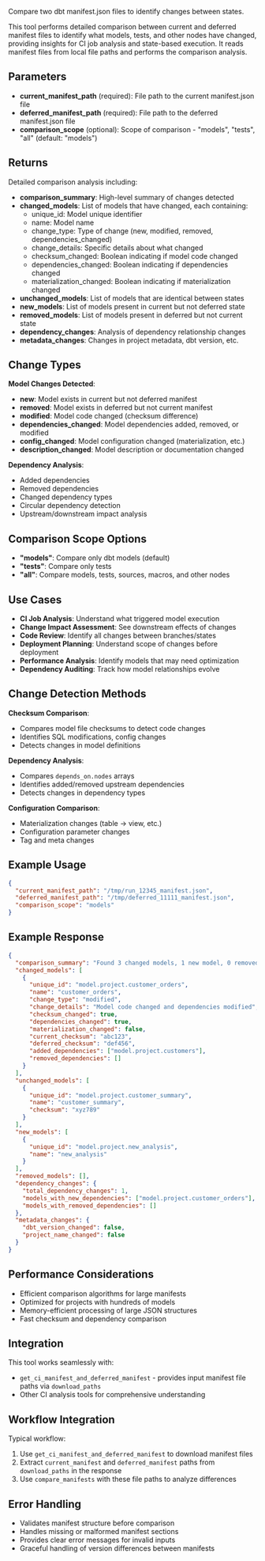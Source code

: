 Compare two dbt manifest.json files to identify changes between states.

This tool performs detailed comparison between current and deferred manifest files to identify what models, tests, and other nodes have changed, providing insights for CI job analysis and state-based execution. It reads manifest files from local file paths and performs the comparison analysis.

## Parameters

- **current_manifest_path** (required): File path to the current manifest.json file
- **deferred_manifest_path** (required): File path to the deferred manifest.json file
- **comparison_scope** (optional): Scope of comparison - "models", "tests", "all" (default: "models")

## Returns

Detailed comparison analysis including:

- **comparison_summary**: High-level summary of changes detected
- **changed_models**: List of models that have changed, each containing:
  - unique_id: Model unique identifier
  - name: Model name
  - change_type: Type of change (new, modified, removed, dependencies_changed)
  - change_details: Specific details about what changed
  - checksum_changed: Boolean indicating if model code changed
  - dependencies_changed: Boolean indicating if dependencies changed
  - materialization_changed: Boolean indicating if materialization changed
- **unchanged_models**: List of models that are identical between states
- **new_models**: List of models present in current but not deferred state
- **removed_models**: List of models present in deferred but not current state
- **dependency_changes**: Analysis of dependency relationship changes
- **metadata_changes**: Changes in project metadata, dbt version, etc.

## Change Types

**Model Changes Detected**:
- **new**: Model exists in current but not deferred manifest
- **removed**: Model exists in deferred but not current manifest  
- **modified**: Model code changed (checksum difference)
- **dependencies_changed**: Model dependencies added, removed, or modified
- **config_changed**: Model configuration changed (materialization, etc.)
- **description_changed**: Model description or documentation changed

**Dependency Analysis**:
- Added dependencies
- Removed dependencies  
- Changed dependency types
- Circular dependency detection
- Upstream/downstream impact analysis

## Comparison Scope Options

- **"models"**: Compare only dbt models (default)
- **"tests"**: Compare only tests
- **"all"**: Compare models, tests, sources, macros, and other nodes

## Use Cases

- **CI Job Analysis**: Understand what triggered model execution
- **Change Impact Assessment**: See downstream effects of changes
- **Code Review**: Identify all changes between branches/states
- **Deployment Planning**: Understand scope of changes before deployment
- **Performance Analysis**: Identify models that may need optimization
- **Dependency Auditing**: Track how model relationships evolve

## Change Detection Methods

**Checksum Comparison**:
- Compares model file checksums to detect code changes
- Identifies SQL modifications, config changes
- Detects changes in model definitions

**Dependency Analysis**:
- Compares `depends_on.nodes` arrays
- Identifies added/removed upstream dependencies
- Detects changes in dependency types

**Configuration Comparison**:
- Materialization changes (table → view, etc.)
- Configuration parameter changes
- Tag and meta changes

## Example Usage

```json
{
  "current_manifest_path": "/tmp/run_12345_manifest.json",
  "deferred_manifest_path": "/tmp/deferred_11111_manifest.json",
  "comparison_scope": "models"
}
```

## Example Response

```json
{
  "comparison_summary": "Found 3 changed models, 1 new model, 0 removed models out of 25 total models",
  "changed_models": [
    {
      "unique_id": "model.project.customer_orders",
      "name": "customer_orders",
      "change_type": "modified",
      "change_details": "Model code changed and dependencies modified",
      "checksum_changed": true,
      "dependencies_changed": true,
      "materialization_changed": false,
      "current_checksum": "abc123",
      "deferred_checksum": "def456",
      "added_dependencies": ["model.project.customers"],
      "removed_dependencies": []
    }
  ],
  "unchanged_models": [
    {
      "unique_id": "model.project.customer_summary",
      "name": "customer_summary",
      "checksum": "xyz789"
    }
  ],
  "new_models": [
    {
      "unique_id": "model.project.new_analysis",
      "name": "new_analysis"
    }
  ],
  "removed_models": [],
  "dependency_changes": {
    "total_dependency_changes": 1,
    "models_with_new_dependencies": ["model.project.customer_orders"],
    "models_with_removed_dependencies": []
  },
  "metadata_changes": {
    "dbt_version_changed": false,
    "project_name_changed": false
  }
}
```

## Performance Considerations

- Efficient comparison algorithms for large manifests
- Optimized for projects with hundreds of models
- Memory-efficient processing of large JSON structures
- Fast checksum and dependency comparison

## Integration

This tool works seamlessly with:
- `get_ci_manifest_and_deferred_manifest` - provides input manifest file paths via `download_paths`
- Other CI analysis tools for comprehensive understanding

## Workflow Integration

Typical workflow:
1. Use `get_ci_manifest_and_deferred_manifest` to download manifest files
2. Extract `current_manifest` and `deferred_manifest` paths from `download_paths` in the response
3. Use `compare_manifests` with these file paths to analyze differences

## Error Handling

- Validates manifest structure before comparison
- Handles missing or malformed manifest sections
- Provides clear error messages for invalid inputs
- Graceful handling of version differences between manifests

